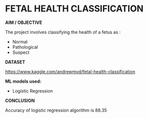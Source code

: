 # FETAL HEALTH CLASSIFICATION

**AIM / OBJECTIVE**

The project involves classifying the health of a fetus as :
- Normal
- Pathological
- Suspect

**DATASET**

https://www.kaggle.com/andrewmvd/fetal-health-classification

**ML models used:**

- Logistic Regression


**CONCLUSION**

Accuracy of logistic regression algorithm is  88.35

